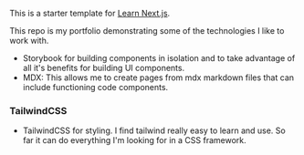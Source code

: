 This is a starter template for [Learn Next.js](https://nextjs.org/learn).

This repo is my portfolio demonstrating some of the technologies I like to work with.

- Storybook for building components in isolation and to take advantage of all it's benefits for building UI components.
- MDX: This allows me to create pages from mdx markdown files that can include functioning code components.

### TailwindCSS

- TailwindCSS for styling. I find tailwind really easy to learn and use. So far it can do everything I'm looking for in a CSS framework.
